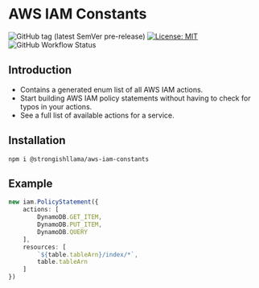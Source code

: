 # AWS IAM Constants

![GitHub tag (latest SemVer pre-release)](https://img.shields.io/github/v/tag/strongishllama/aws-iam-constants?include_prereleases)
[![License: MIT](https://img.shields.io/badge/License-MIT-yellow.svg)](https://raw.githubusercontent.com/strongishllama/aws-iam-constants/main/LICENSE)
![GitHub Workflow Status](https://img.shields.io/github/workflow/status/strongishllama/aws-iam-constants/Release)

## Introduction
* Contains a generated enum list of all AWS IAM actions.
* Start building AWS IAM policy statements without having to check for typos in your actions.
* See a full list of available actions for a service.

## Installation
```
npm i @strongishllama/aws-iam-constants
```

## Example
```ts
new iam.PolicyStatement({
    actions: [
        DynamoDB.GET_ITEM,
        DynamoDB.PUT_ITEM,
        DynamoDB.QUERY
    ],
    resources: [
        `${table.tableArn}/index/*`,
        table.tableArn
    ]
})
```
